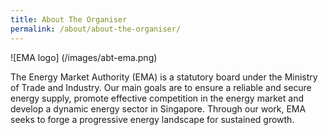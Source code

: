 ```yaml
---
title: About The Organiser
permalink: /about/about-the-organiser/
---
```


![EMA logo] (/images/abt-ema.png)

The Energy Market Authority (EMA) is a statutory board under the Ministry of Trade and Industry. Our main goals are to ensure a reliable and secure energy supply, promote effective competition in the energy market and develop a dynamic energy sector in Singapore. Through our work, EMA seeks to forge a progressive energy landscape for sustained growth. 
